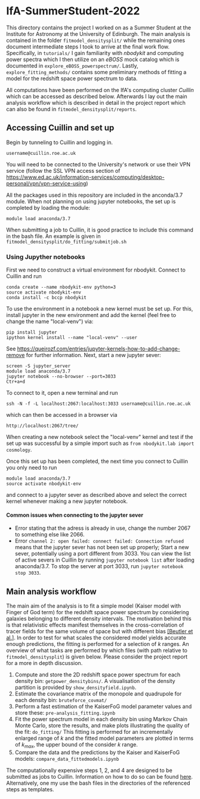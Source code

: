 # IfA-SummerStudent-2022
This directory contains the project I worked on as a Summer Student at the Institute for Astronomy at the University of Edinburgh. The main analysis is contained in the folder `fitmodel_densitysplit/` while the remaining ones document intermediate steps I took to arrive at the final work flow.
Specifically, in `tutorials/` I gain familiarity with *nbodykit* and computing power spectra which I then utilize on an *eBOSS* mock catalog which is documented in `explore_eBOSS_powerspectrum/`. Lastly, `explore_fitting_methods/` contains some preliminary methods of fitting a model for the redshift space power spectrum to data.

All computations have been performed on the IfA's computing cluster *Cuillin* which can be accessed as described below. Afterwards I lay out the main analysis workflow which is described in detail in the project report which can also be found in ```fitmodel_densitysplit/reports```.

## Accessing Cuillin and set up
Begin by tunneling to Cuillin and logging in. 
```
username@cuillin.roe.ac.uk
```
You will need to be connected to the University's network or use their VPN service (follow the SSL VPN access section of https://www.ed.ac.uk/information-services/computing/desktop-personal/vpn/vpn-service-using)

All the packages used in this repository are included in the anconda/3.7 module. When not planning on using jupyter notebooks, the set up is completed by loading the module:
```
module load anaconda/3.7
```
When submitting a job to Cuillin, it is good practice to include this command in the bash file. An example is given in `fitmodel_densitysplit/do_fitting/submitjob.sh`

### Using Jupyther notebooks
First we need to construct a virtual environment for nbodykit. Connect to Cuillin and run
```
conda create --name nbodykit-env python=3
source activate nbodykit-env
conda install -c bccp nbodykit
```
To use the environment in a notebook a new kernel must be set up. For this, install jupyter in the new environment and add the kernel (feel free to change the name "local-venv") via:
```
pip install jupyter
ipython kernel install --name "local-venv" --user
```
See https://queirozf.com/entries/jupyter-kernels-how-to-add-change-remove for further information.
Next, start a new jupyter sever:
```
screen -S jupyter_server
module load anaconda/3.7
jupyter notebook --no-browser --port=3033
Ctr+a+d
``` 
To connect to it, open a new terminal and run
```
ssh -N -f -L localhost:2067:localhost:3033 username@cuillin.roe.ac.uk
```
which can then be accessed in a browser via 
```
http://localhost:2067/tree/
```
When creating a new notebook select the "local-venv" kernel and test if the set up was successful by a simple import such as `from nbodykit.lab import cosmology`.

Once this set up has been completed, the next time you connect to Cuillin you only need to run
```
module load anaconda/3.7
source activate nbodykit-env
```
and connect to a jupyter sever as described above and select the correct kernel whenever making a new jupyter notebook.

#### Common issues when connecting to the jupyter sever
- Error stating that the adress is already in use, change the number 2067 to something else like 2066.
- Error `channel 2: open failed: connect failed: Connection refused` means that the jupyter sever has not been
  set up properly; Start a new sever, potentially using a port different from 3033. You can view the list of active severs in Cuillin by running `jupyter notebook list` after loading anaconda/3.7. To stop the server at port 3033, run `jupyter notebook stop 3033`. 

  
## Main analysis workflow
The main aim of the analysis is to fit a simple model (Kaiser model with Finger of God term) for the redshift space power spectrum by considering galaxies belonging to different density intervals. The motivation behind this is that relativistic effects manifest themselves in the cross-correlation of tracer fields for the same volume of space but with different bias [[Beutler et al.]](https://doi.org/10.48550/arXiv.2004.08014). In order to test for what scales the considered model yields accurate enough predictions, the fitting is performed for a selection of $k$ ranges. 
An overview of what tasks are performed by which files (with path relative to `fitmodel_densitysplit`) is given below. Please consider the project report for a more in depth discussion.

1. Compute and store the 2D redshift space power spectrum for each density bin: `getpower_densitybins/`. A visualisation of the density partition is provided by `show_densityfield.ipynb`.
2. Estimate the covariance matrix of the monopole and quadrupole for each density bin: `bruteforce_covmat/`
3. Perform a fast estimation of the KaiserFoG model parameter values and store these: `pre-analysis_fitting.ipynb`
4. Fit the power spectrum model in each density bin using Markov Chain Monte Carlo, store the results, and make plots illustrating the quality of the fit: `do_fitting/`
  This fitting is performed for an incrementally enlarged range of $k$ and the fitted model parameters are plotted in terms of $k_{max}$, the upper bound of the consider $k$ range.
5. Compare the data and the predictions by the Kaiser and KaiserFoG models: `compare_data_fittedmodels.ipynb`

The computationally expensive steps 1, 2, and 4 are designed to be submitted as jobs to Cuillin. Information on how to do so can be found [here](https://cuillin.roe.ac.uk/projects/documentation/wiki/Job_Submission). Alternatively, one my use the bash files in the directories of the referenced steps as templates. 
